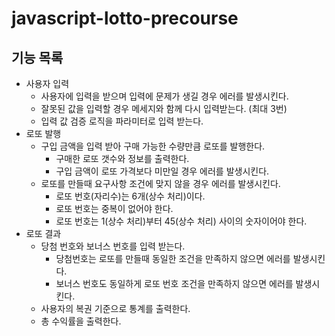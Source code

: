 # javascript-lotto-precourse

## 기능 목록

- 사용자 입력
  - 사용자에 입력을 받으며 입력에 문제가 생길 경우 에러를 발생시킨다.
  - 잘못된 값을 입력할 경우 메세지와 함께 다시 입력받는다. (최대 3번)
  - 입력 값 검증 로직을 파라미터로 입력 받는다.
- 로또 발행
  - 구입 금액을 입력 받아 구매 가능한 수량만큼 로또를 발행한다.
    - 구매한 로또 갯수와 정보를 출력한다.
    - 구입 금액이 로또 가격보다 미만일 경우 에러를 발생시킨다.
  - 로또를 만들때 요구사항 조건에 맞지 않을 경우 에러를 발생시킨다.
    - 로또 번호(자리수)는 6개(상수 처리)이다.
    - 로또 번호는 중복이 없어야 한다.
    - 로또 번호는 1(상수 처리)부터 45(상수 처리) 사이의 숫자이어야 한다.
- 로또 결과
  - 당첨 번호와 보너스 번호를 입력 받는다.
    - 당첨번호는 로또를 만들때 동일한 조건을 만족하지 않으면 에러를 발생시킨다.
    - 보너스 번호도 동일하게 로또 번호 조건을 만족하지 않으면 에러를 발생시킨다.
  - 사용자의 복권 기준으로 통계를 출력한다.
  - 총 수익률을 출력한다.

